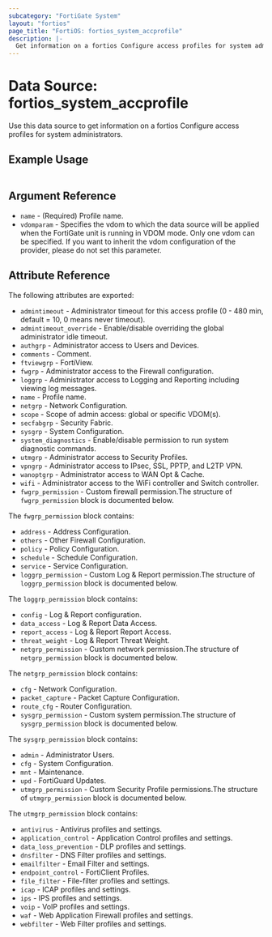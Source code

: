 ```yaml
---
subcategory: "FortiGate System"
layout: "fortios"
page_title: "FortiOS: fortios_system_accprofile"
description: |-
  Get information on a fortios Configure access profiles for system administrators.
---
```


# Data Source: fortios_system_accprofile
Use this data source to get information on a fortios Configure access profiles for system administrators.


## Example Usage

```hcl

```

## Argument Reference

* `name` - (Required) Profile name.
* `vdomparam` - Specifies the vdom to which the data source will be applied when the FortiGate unit is running in VDOM mode. Only one vdom can be specified. If you want to inherit the vdom configuration of the provider, please do not set this parameter.

## Attribute Reference

The following attributes are exported:

* `admintimeout` - Administrator timeout for this access profile (0 - 480 min, default = 10, 0 means never timeout).
* `admintimeout_override` - Enable/disable overriding the global administrator idle timeout.
* `authgrp` - Administrator access to Users and Devices.
* `comments` - Comment.
* `ftviewgrp` - FortiView.
* `fwgrp` - Administrator access to the Firewall configuration.
* `loggrp` - Administrator access to Logging and Reporting including viewing log messages.
* `name` - Profile name.
* `netgrp` - Network Configuration.
* `scope` - Scope of admin access: global or specific VDOM(s).
* `secfabgrp` - Security Fabric.
* `sysgrp` - System Configuration.
* `system_diagnostics` - Enable/disable permission to run system diagnostic commands.
* `utmgrp` - Administrator access to Security Profiles.
* `vpngrp` - Administrator access to IPsec, SSL, PPTP, and L2TP VPN.
* `wanoptgrp` - Administrator access to WAN Opt & Cache.
* `wifi` - Administrator access to the WiFi controller and Switch controller.
* `fwgrp_permission` - Custom firewall permission.The structure of `fwgrp_permission` block is documented below.

The `fwgrp_permission` block contains:

* `address` - Address Configuration.
* `others` - Other Firewall Configuration.
* `policy` - Policy Configuration.
* `schedule` - Schedule Configuration.
* `service` - Service Configuration.
* `loggrp_permission` - Custom Log & Report permission.The structure of `loggrp_permission` block is documented below.

The `loggrp_permission` block contains:

* `config` - Log & Report configuration.
* `data_access` - Log & Report Data Access.
* `report_access` - Log & Report Report Access.
* `threat_weight` - Log & Report Threat Weight.
* `netgrp_permission` - Custom network permission.The structure of `netgrp_permission` block is documented below.

The `netgrp_permission` block contains:

* `cfg` - Network Configuration.
* `packet_capture` - Packet Capture Configuration.
* `route_cfg` - Router Configuration.
* `sysgrp_permission` - Custom system permission.The structure of `sysgrp_permission` block is documented below.

The `sysgrp_permission` block contains:

* `admin` - Administrator Users.
* `cfg` - System Configuration.
* `mnt` - Maintenance.
* `upd` - FortiGuard Updates.
* `utmgrp_permission` - Custom Security Profile permissions.The structure of `utmgrp_permission` block is documented below.

The `utmgrp_permission` block contains:

* `antivirus` - Antivirus profiles and settings.
* `application_control` - Application Control profiles and settings.
* `data_loss_prevention` - DLP profiles and settings.
* `dnsfilter` - DNS Filter profiles and settings.
* `emailfilter` - Email Filter and settings.
* `endpoint_control` - FortiClient Profiles.
* `file_filter` - File-filter profiles and settings.
* `icap` - ICAP profiles and settings.
* `ips` - IPS profiles and settings.
* `voip` - VoIP profiles and settings.
* `waf` - Web Application Firewall profiles and settings.
* `webfilter` - Web Filter profiles and settings.
